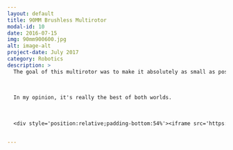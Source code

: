 ```yaml
---
layout: default
title: 90MM Brushless Multirotor
modal-id: 10
date: 2016-07-15
img: 90mm900600.jpg
alt: image-alt
project-date: July 2017
category: Robotics
description: >
  The goal of this multirotor was to make it absolutely as small as possible while still using brushless motors and powerful ESCs. The end result is something with incredible performance and durability. It weighs 37 grams, 60 with a battery. Hovers for approximately 9 minutes, 5 - 6 minute flight time when really using the motors. It's capable of precision indoor flight, as well as flying in the wind outdoors.
  
  
  
  In my opinion, it's really the best of both worlds. 
  
  
  
  <div style='position:relative;padding-bottom:54%'><iframe src='https://gfycat.com/ifr/DefiniteGenuineBunting' frameborder='0' scrolling='no' width='100%' height='100%' style='position:absolute;top:0;left:0' allowfullscreen></iframe></div>


---
```

